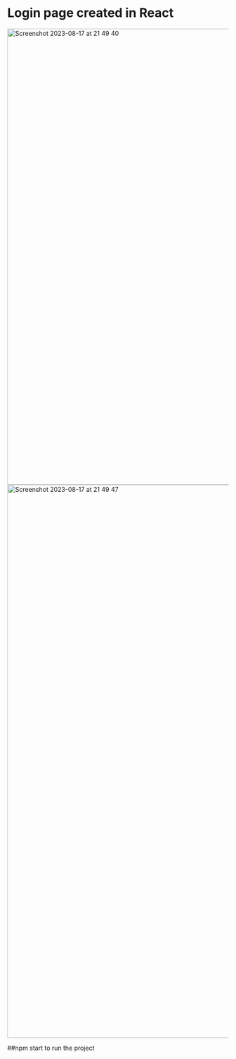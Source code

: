# Login page created in React 
 
<img width="1037" alt="Screenshot 2023-08-17 at 21 49 40" src="https://github.com/lucatron/loginPage/assets/5825516/ed60b211-ab1f-4912-9505-5b33ac19ce4c">

<img width="1258" alt="Screenshot 2023-08-17 at 21 49 47" src="https://github.com/lucatron/loginPage/assets/5825516/8cb97296-df21-4b98-9c71-b5ba66b48b75">


##npm start to run the project
